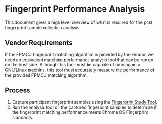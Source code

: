 # Fingerprint Performance Analysis

This document gives a high level overview of what is required for the post
fingerprint sample collection analysis.

## Vendor Requirements

If the FPMCU fingerprint matching algorithm is provided by the vendor, we need
an equivalent matching performance analysis tool that can be run on on the host
side. Although this tool must be capable of running on a GNU/Linux machine, this
tool must accurately measure the performance of the provided FPMCU matching
algorithm.

## Process

1.  Capture participant fingerprint samples using the
    [Fingerprint Study Tool](README.md).
2.  Run the analysis tool on the captured fingerprint samples to determine if
    the fingerprint matching performance meets Chrome OS Fingerprint standards.
